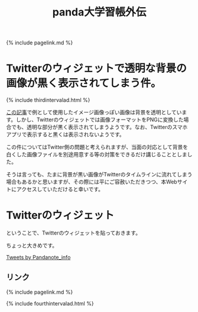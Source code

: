 ﻿---
title: panda大学習帳外伝
description: Twitterのウィジェットで透明な背景の画像が黒く表示されてしまう件。
mathjax: true
encoding: UTF-8
---
{% include pagelink.md %}

# Twitterのウィジェットで透明な背景の画像が黒く表示されてしまう件。

{% include thirdintervalad.html %}

[この記事](https://pandanote.info/?p=3738)で例として使用したイメージ画像っぽい画像は背景を透明としています。しかし、Twitterのウィジェットでは画像フォーマットをPNGに変換した場合でも、透明な部分が黒く表示されてしまうようです。なお、Twitterのスマホアプリで表示すると黒くは表示されないようです。

この件についてはTwitter側の問題と考えられますが、当面の対応として背景を白くした画像ファイルを別途用意する等の対策をできるだけ講じることとしました。

そうは言っても、たまに背景が黒い画像がTwitterのタイムラインに流れてしまう場合もあるかと思いますが、その際には平にご容赦いただきつつ、本Webサイトにアクセスしていただけると幸いです。

# Twitterのウィジェット

ということで、Twitterのウィジェットを貼っておきます。

ちょっと大きめです。

<a class="twitter-timeline" href="https://twitter.com/Pandanote_info?ref_src=twsrc%5Etfw" height="500px">Tweets by Pandanote_info</a> <script async src="https://platform.twitter.com/widgets.js" charset="utf-8"></script>

## リンク
{% include pagelink.md %}

{% include fourthintervalad.html %}
